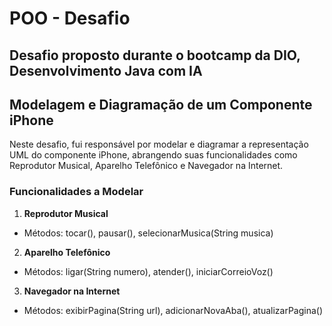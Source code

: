 # POO - Desafio
## Desafio proposto durante o bootcamp da DIO, Desenvolvimento Java com IA
## Modelagem e Diagramação de um Componente iPhone
Neste desafio, fui responsável por modelar e diagramar a representação UML do componente iPhone, abrangendo suas funcionalidades como Reprodutor Musical, Aparelho Telefônico e Navegador na Internet.

### Funcionalidades a Modelar
1. **Reprodutor Musical**
- Métodos: tocar(), pausar(), selecionarMusica(String musica)
2. **Aparelho Telefônico**
- Métodos: ligar(String numero), atender(), iniciarCorreioVoz()
3. **Navegador na Internet**
- Métodos: exibirPagina(String url), adicionarNovaAba(), atualizarPagina()
